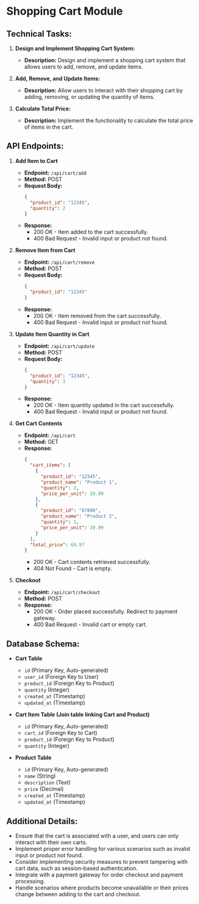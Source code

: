
# Shopping Cart Module

## Technical Tasks:

1. **Design and Implement Shopping Cart System:**
   - **Description:** Design and implement a shopping cart system that allows users to add, remove, and update items.
   
2. **Add, Remove, and Update Items:**
   - **Description:** Allow users to interact with their shopping cart by adding, removing, or updating the quantity of items.
   
3. **Calculate Total Price:**
   - **Description:** Implement the functionality to calculate the total price of items in the cart.

## API Endpoints:

1. **Add Item to Cart**
   - **Endpoint:** `/api/cart/add`
   - **Method:** POST
   - **Request Body:**
     ```json
     {
       "product_id": "12345",
       "quantity": 2
     }
     ```
   - **Response:**
     - 200 OK - Item added to the cart successfully.
     - 400 Bad Request - Invalid input or product not found.

2. **Remove Item from Cart**
   - **Endpoint:** `/api/cart/remove`
   - **Method:** POST
   - **Request Body:**
     ```json
     {
       "product_id": "12345"
     }
     ```
   - **Response:**
     - 200 OK - Item removed from the cart successfully.
     - 400 Bad Request - Invalid input or product not found.

3. **Update Item Quantity in Cart**
   - **Endpoint:** `/api/cart/update`
   - **Method:** POST
   - **Request Body:**
     ```json
     {
       "product_id": "12345",
       "quantity": 3
     }
     ```
   - **Response:**
     - 200 OK - Item quantity updated in the cart successfully.
     - 400 Bad Request - Invalid input or product not found.

4. **Get Cart Contents**
   - **Endpoint:** `/api/cart`
   - **Method:** GET
   - **Response:**
     ```json
     {
       "cart_items": [
         {
           "product_id": "12345",
           "product_name": "Product 1",
           "quantity": 2,
           "price_per_unit": 19.99
         },
         {
           "product_id": "67890",
           "product_name": "Product 2",
           "quantity": 1,
           "price_per_unit": 29.99
         }
       ],
       "total_price": 69.97
     }
     ```
     - 200 OK - Cart contents retrieved successfully.
     - 404 Not Found - Cart is empty.
   
5. **Checkout**
   - **Endpoint:** `/api/cart/checkout`
   - **Method:** POST
   - **Response:**
     - 200 OK - Order placed successfully. Redirect to payment gateway.
     - 400 Bad Request - Invalid cart or empty cart.

## Database Schema:

- **Cart Table**
  - `id` (Primary Key, Auto-generated)
  - `user_id` (Foreign Key to User)
  - `product_id` (Foreign Key to Product)
  - `quantity` (Integer)
  - `created_at` (Timestamp)
  - `updated_at` (Timestamp)

- **Cart Item Table (Join table linking Cart and Product)**
  - `id` (Primary Key, Auto-generated)
  - `cart_id` (Foreign Key to Cart)
  - `product_id` (Foreign Key to Product)
  - `quantity` (Integer)
  
- **Product Table**
  - `id` (Primary Key, Auto-generated)
  - `name` (String)
  - `description` (Text)
  - `price` (Decimal)
  - `created_at` (Timestamp)
  - `updated_at` (Timestamp)

## Additional Details:

- Ensure that the cart is associated with a user, and users can only interact with their own carts.
- Implement proper error handling for various scenarios such as invalid input or product not found.
- Consider implementing security measures to prevent tampering with cart data, such as session-based authentication.
- Integrate with a payment gateway for order checkout and payment processing.
- Handle scenarios where products become unavailable or their prices change between adding to the cart and checkout.
